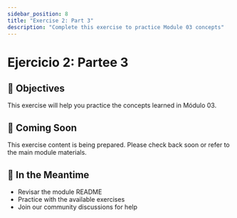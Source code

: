 ```yaml
---
sidebar_position: 8
title: "Exercise 2: Part 3"
description: "Complete this exercise to practice Module 03 concepts"
---
```


# Ejercicio 2: Partee 3

## 🎯 Objectives

This exercise will help you practice the concepts learned in Módulo 03.

## 📝 Coming Soon

This exercise content is being prepared. Please check back soon or refer to the main module materials.

## 🚀 In the Meantime

- Revisar the module README
- Practice with the available exercises
- Join our community discussions for help
